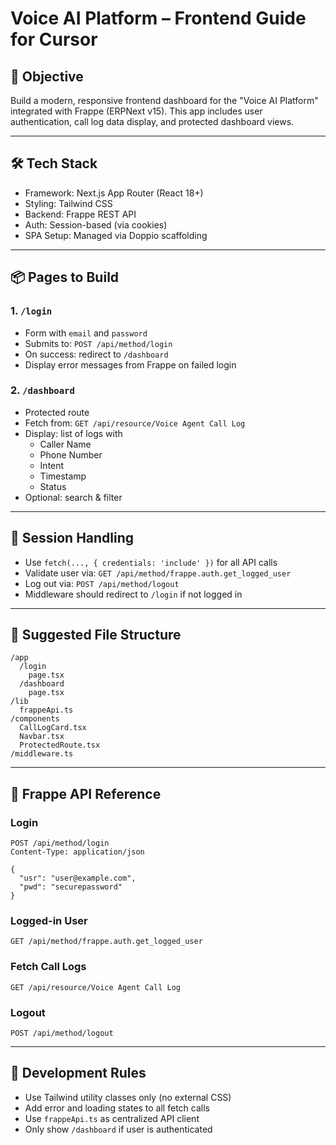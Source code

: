 # Voice AI Platform – Frontend Guide for Cursor

## 🧠 Objective
Build a modern, responsive frontend dashboard for the "Voice AI Platform" integrated with Frappe (ERPNext v15). This app includes user authentication, call log data display, and protected dashboard views.

---

## 🛠 Tech Stack
- Framework: Next.js App Router (React 18+)
- Styling: Tailwind CSS
- Backend: Frappe REST API
- Auth: Session-based (via cookies)
- SPA Setup: Managed via Doppio scaffolding

---

## 📦 Pages to Build

### 1. `/login`
- Form with `email` and `password`
- Submits to: `POST /api/method/login`
- On success: redirect to `/dashboard`
- Display error messages from Frappe on failed login

### 2. `/dashboard`
- Protected route
- Fetch from: `GET /api/resource/Voice Agent Call Log`
- Display: list of logs with
  - Caller Name
  - Phone Number
  - Intent
  - Timestamp
  - Status
- Optional: search & filter

---

## 🔐 Session Handling
- Use `fetch(..., { credentials: 'include' })` for all API calls
- Validate user via: `GET /api/method/frappe.auth.get_logged_user`
- Log out via: `POST /api/method/logout`
- Middleware should redirect to `/login` if not logged in

---

## 📁 Suggested File Structure
```
/app
  /login
    page.tsx
  /dashboard
    page.tsx
/lib
  frappeApi.ts
/components
  CallLogCard.tsx
  Navbar.tsx
  ProtectedRoute.tsx
/middleware.ts
```

---

## 🔄 Frappe API Reference

### Login
```http
POST /api/method/login
Content-Type: application/json

{
  "usr": "user@example.com",
  "pwd": "securepassword"
}
```

### Logged-in User
```http
GET /api/method/frappe.auth.get_logged_user
```

### Fetch Call Logs
```http
GET /api/resource/Voice Agent Call Log
```

### Logout
```http
POST /api/method/logout
```

---

## 🧠 Development Rules
- Use Tailwind utility classes only (no external CSS)
- Add error and loading states to all fetch calls
- Use `frappeApi.ts` as centralized API client
- Only show `/dashboard` if user is authenticated
